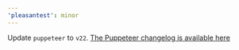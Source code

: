 ```yaml
---
'pleasantest': minor
---
```


Update `puppeteer` to `v22`. [The Puppeteer changelog is available here](https://github.com/puppeteer/puppeteer/blob/main/packages/puppeteer/CHANGELOG.md#2200-2024-02-05)

